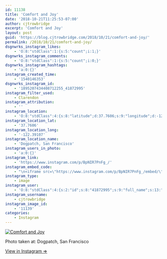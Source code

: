 ```yaml
---
id: 11138
title: 'Comfort and Joy'
date: '2018-10-21T11:25:53-07:00'
author: cjtrowbridge
excerpt: 'Comfort and Joy'
layout: post
guid: 'https://blog.cjtrowbridge.com/2018/10/21/comfort-and-joy/'
permalink: /2018/10/21/comfort-and-joy/
dsgnwrks_instagram_likes:
    - 'O:8:"stdClass":1:{s:5:"count";i:1;}'
dsgnwrks_instagram_comments:
    - 'O:8:"stdClass":1:{s:5:"count";i:0;}'
dsgnwrks_instagram_hashtags:
    - 'a:0:{}'
instagram_created_time:
    - '1540146353'
dsgnwrks_instagram_id:
    - '1895207434408712255_41872995'
instagram_filter_used:
    - Clarendon
instagram_attribution:
    - ''
instagram_location:
    - 'O:8:"stdClass":4:{s:8:"latitude";d:37.7606;s:9:"longitude";d:-122.39107;s:4:"name";s:23:"Dogpatch, San Francisco";s:2:"id";i:21105608;}'
instagram_location_lat:
    - '37.7606'
instagram_location_long:
    - '-122.39107'
instagram_location_name:
    - 'Dogpatch, San Francisco'
instagram_users_in_photo:
    - 'a:0:{}'
instagram_link:
    - 'https://www.instagram.com/p/BpNIR7PnFg_/'
instagram_embed_code:
    - "\n<iframe src=\"https://www.instagram.com/p/BpNIR7PnFg_/embed/\" width=\"612\" height=\"710\" frameborder=\"0\" scrolling=\"no\" allowtransparency=\"true\" class=\"insta-image-embed\"></iframe>\n"
instagram_type:
    - image
instagram_user:
    - 'O:8:"stdClass":4:{s:2:"id";s:8:"41872995";s:9:"full_name";s:13:"CJ Trowbridge";s:15:"profile_picture";s:141:"https://scontent.cdninstagram.com/vp/f84f0a6bdeca4ac376593587c3ce821c/5C56ED1C/t51.2885-19/s150x150/13724650_1188772791164794_142557231_a.jpg";s:8:"username";s:12:"cjtrowbridge";}'
instagram_username:
    - cjtrowbridge
instagram_image_id:
    - '11139'
categories:
    - Instagram
---
```


[![Comfort and Joy](https://blog.cjtrowbridge.com/wp-content/uploads/2018/10/1540146353-1-1.jpg)](https://www.instagram.com/p/BpNIR7PnFg_/)

Photo taken at: Dogpatch, San Francisco

[View in Instagram ⇒](https://www.instagram.com/p/BpNIR7PnFg_/)